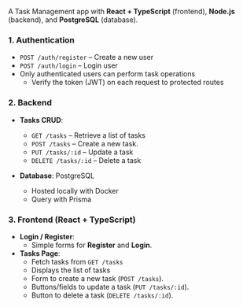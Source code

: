 A Task Management app with **React + TypeScript** (frontend), **Node.js** (backend), and **PostgreSQL** (database). 

### 1. Authentication

  - `POST /auth/register` – Create a new user
  - `POST /auth/login` – Login user
- Only authenticated users can perform task operations
  - Verify the token (JWT) on each request to protected routes

### 2. Backend

- **Tasks CRUD**:  
  - `GET /tasks` – Retrieve a list of tasks 
  - `POST /tasks` – Create a new task.  
  - `PUT /tasks/:id` – Update a task
  - `DELETE /tasks/:id` – Delete a task

- **Database**: PostgreSQL
  - Hosted locally with Docker
  - Query with Prisma
    
### 3. Frontend (React + TypeScript)

- **Login / Register**:
  - Simple forms for **Register** and **Login**.
- **Tasks Page**:
  - Fetch tasks from `GET /tasks`
  - Displays the list of tasks
  - Form to create a new task (`POST /tasks`).
  - Buttons/fields to update a task (`PUT /tasks/:id`).
  - Button to delete a task (`DELETE /tasks/:id`).
